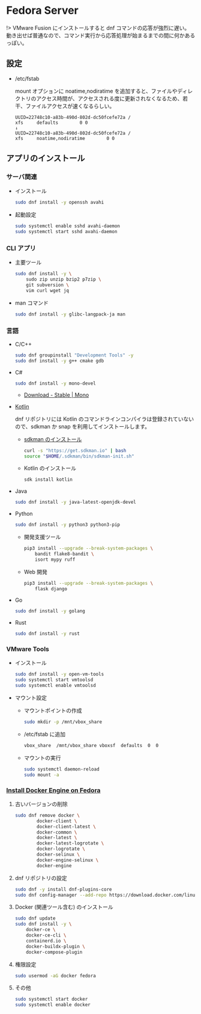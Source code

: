 Fedora Server
===

!> VMware Fusion にインストールすると dnf コマンドの応答が強烈に遅い。  
動き出せば普通なので、コマンド実行から応答処理が始まるまでの間に何かあるっぽい。

## 設定

* /etc/fstab

    mount オプションに noatime,nodiratime を追加すると、ファイルやディレクトリのアクセス時間が、アクセスされる度に更新されなくなるため、若干、ファイルアクセスが速くなるらしい。

    ```text:/etc/fstab
    UUID=22748c10-a83b-490d-802d-dc50fcefe72a /                       xfs     defaults        0 0
    ↓
    UUID=22748c10-a83b-490d-802d-dc50fcefe72a /                       xfs     noatime,nodiratime        0 0
    ```

## アプリのインストール

### サーバ関連

* インストール

    ```bash
    sudo dnf install -y openssh avahi
    ```

* 起動設定

    ```bash
    sudo systemctl enable sshd avahi-daemon
    sudo systemctl start sshd avahi-daemon
    ```

### CLI アプリ

* 主要ツール

    ```bash
    sudo dnf install -y \
        sudo zip unzip bzip2 p7zip \
        git subversion \
        vim curl wget jq
    ```

* man コマンド

    ```bash
    sudo dnf install -y glibc-langpack-ja man
    ```

### 言語

* C/C++

    ```bash
    sudo dnf groupinstall "Development Tools" -y
    sudo dnf install -y g++ cmake gdb
    ```

* C#

    ```bash
    sudo dnf install -y mono-devel
    ```

    * [Download - Stable | Mono](https://www.mono-project.com/download/stable/#download-lin-ubuntu)

* [Kotlin](https://kotlinlang.org/docs/command-line.html)

    dnf リポジトリには Kotlin のコマンドラインコンパイラは登録されていないので、sdkman か snap を利用してインストールします。

    * [sdkman のインストール](https://sdkman.io/install)

        ```bash
        curl -s "https://get.sdkman.io" | bash
        source "$HOME/.sdkman/bin/sdkman-init.sh"
        ```

    * Kotlin のインストール

        ```bash
        sdk install kotlin
        ```

* Java

    ```bash
    sudo dnf install -y java-latest-openjdk-devel
    ```

* Python

    ```bash
    sudo dnf install -y python3 python3-pip
    ```

    * 開発支援ツール

        ```bash
        pip3 install --upgrade --break-system-packages \
            bandit flake8-bandit \
            isort mypy ruff
        ```

     * Web 開発

        ```bash
        pip3 install --upgrade --break-system-packages \
            flask django
        ```

* Go

    ```bash
    sudo dnf install -y golang
    ```

* Rust

    ```bash
    sudo dnf install -y rust
    ```


### VMware Tools

* インストール

    ```bash
    sudo dnf install -y open-vm-tools
    sudo systemctl start vmtoolsd
    sudo systemctl enable vmtoolsd
    ```

* マウント設定

    * マウントポイントの作成

        ```bash
        sudo mkdir -p /mnt/vbox_share
        ```

    * /etc/fstab に追加

        ```bash
        vbox_share  /mnt/vbox_share vboxsf  defaults  0  0
        ```

    * マウントの実行

        ```bash
        sudo systemctl daemon-reload
        sudo mount -a
        ```


### [Install Docker Engine on Fedora](https://docs.docker.com/engine/install/fedora/)

1. 古いバージョンの削除

    ```bash
    sudo dnf remove docker \
            docker-client \
            docker-client-latest \
            docker-common \
            docker-latest \
            docker-latest-logrotate \
            docker-logrotate \
            docker-selinux \
            docker-engine-selinux \
            docker-engine
    ```

2. dnf リポジトリの設定

    ```bash
    sudo dnf -y install dnf-plugins-core
    sudo dnf config-manager --add-repo https://download.docker.com/linux/fedora/docker-ce.repo
    ```

3. Docker (関連ツール含む) のインストール

    ```bash
    sudo dnf update
    sudo dnf install -y \
        docker-ce \
        docker-ce-cli \
        containerd.io \
        docker-buildx-plugin \
        docker-compose-plugin
    ```

4. 権限設定

    ```bash
    sudo usermod -aG docker fedora
    ```

5. その他

    ```bash
    sudo systemctl start docker
    sudo systemctl enable docker
    ```
